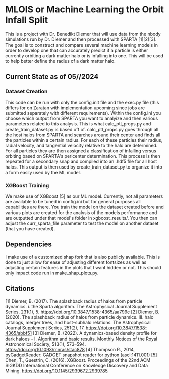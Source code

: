 # MLOIS or Machine Learning the Orbit Infall Split

This is a project with Dr. Benedikt Diemer that will use data from the nbody simulations run by Dr. Diemer and then processed with SPARTA [1][2][3]. The goal is to construct and compare several machine learning models in order to develop one that can accurately predict if a particle is either currently orbiting a dark matter halo or is infalling into one. This will be used to help better define the radius of a dark matter halo.

## Current State as of 05//2024
### Dataset Creation
This code can be run with only the config.init file and the exec.py file (this differs for on Zaratan with implementation upcoming since jobs are submitted separately with different requirements). Within the config.ini you choose which output from SPARTA you want to analyize and then various parameters related to this analysis. This is what calc_ptl_props.py and create_train_dataset.py is based off of. calc_ptl_props.py goes through all the host halos from SPARTA and searches around their center and finds all the particles within a certain radius. For each of these particles their radius, radial velocity, and tangential velocity relative to the halo are determined. For all particles they are then assigned a classification of infalling versus orbiting based on SPARTA's pericenter determination. This process is then repeated for a secondary snap and compiled into an .hdf5 file for all host halos. This output is then used by create_train_dataset.py to organize it into a form easily used by the ML model.

### XGBoost Training
We make use of XGBoost [5] as our ML model. Currently, not all parameters are available to be tuned in config.ini but for general purposes all capabilities are there. You train the model on the dataset created before and various plots are created for the analysis of the models performance and are outputted under that model's folder in xgboost_results/. You then can adjust the curr_sparta_file parameter to test the model on another dataset (that you have created).

## Dependencies
I make use of a customized shap fork that is also publicly available. This is done to just allow for ease of adjusting different fontsizes as well as adjusting certain features in the plots that I want hidden or not. This should only impact code run in make_shap_plots.py. 

## Citations
[1] Diemer, B. (2017). The splashback radius of halos from particle dynamics. i. the Sparta algorithm. The Astrophysical Journal Supplement Series, 231(1), 5. https://doi.org/10.3847/1538-4365/aa799c 
[2] Diemer, B. (2020). The splashback radius of halos from particle dynamics. III. halo catalogs, merger trees, and host–subhalo relations. The Astrophysical Journal Supplement Series, 251(2), 17. https://doi.org/10.3847/1538-4365/abbf51 
[3] Diemer, B. (2022). A dynamics-based density profile for dark haloes – I. Algorithm and basic results. Monthly Notices of the Royal Astronomical Society, 513(1), 573–594. https://doi.org/10.1093/mnras/stac878 
[4] Thompson R., 2014, pyGadgetReader: GADGET snapshot reader for python (ascl:1411.001)
[5] Chen, T., Guestrin, C. (2016). XGBoost. Proceedings of the 22nd ACM SIGKDD International Conference on Knowledge Discovery and Data Mining. https://doi.org/10.1145/2939672.2939785 
